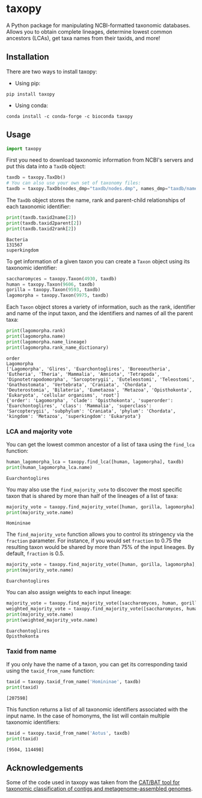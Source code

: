 # taxopy

A Python package for manipulating NCBI-formatted taxonomic databases. Allows you to obtain complete lineages, determine lowest common ancestors (LCAs), get taxa names from their taxids, and more!

## Installation

There are two ways to install taxopy:

  - Using pip:

```
pip install taxopy
```

  - Using conda:

```
conda install -c conda-forge -c bioconda taxopy
```

## Usage

```python
import taxopy
```

First you need to download taxonomic information from NCBI's servers and put this data into a `TaxDb` object:


```python
taxdb = taxopy.TaxDb()
# You can also use your own set of taxonomy files:
taxdb = taxopy.TaxDb(nodes_dmp="taxdb/nodes.dmp", names_dmp="taxdb/names.dmp", keep_files=True)
```

The `TaxDb` object stores the name, rank and parent-child relationships of each taxonomic identifier:


```python
print(taxdb.taxid2name[2])
print(taxdb.taxid2parent[2])
print(taxdb.taxid2rank[2])
```

    Bacteria
    131567
    superkingdom


To get information of a given taxon you can create a `Taxon` object using its taxonomic identifier:


```python
saccharomyces = taxopy.Taxon(4930, taxdb)
human = taxopy.Taxon(9606, taxdb)
gorilla = taxopy.Taxon(9593, taxdb)
lagomorpha = taxopy.Taxon(9975, taxdb)
```

Each `Taxon` object stores a variety of information, such as the rank, identifier and name of the input taxon, and the identifiers and names of all the parent taxa:


```python
print(lagomorpha.rank)
print(lagomorpha.name)
print(lagomorpha.name_lineage)
print(lagomorpha.rank_name_dictionary)
```

    order
    Lagomorpha
    ['Lagomorpha', 'Glires', 'Euarchontoglires', 'Boreoeutheria', 'Eutheria', 'Theria', 'Mammalia', 'Amniota', 'Tetrapoda', 'Dipnotetrapodomorpha', 'Sarcopterygii', 'Euteleostomi', 'Teleostomi', 'Gnathostomata', 'Vertebrata', 'Craniata', 'Chordata', 'Deuterostomia', 'Bilateria', 'Eumetazoa', 'Metazoa', 'Opisthokonta', 'Eukaryota', 'cellular organisms', 'root']
    {'order': 'Lagomorpha', 'clade': 'Opisthokonta', 'superorder': 'Euarchontoglires', 'class': 'Mammalia', 'superclass': 'Sarcopterygii', 'subphylum': 'Craniata', 'phylum': 'Chordata', 'kingdom': 'Metazoa', 'superkingdom': 'Eukaryota'}

### LCA and majority vote

You can get the lowest common ancestor of a list of taxa using the `find_lca` function:


```python
human_lagomorpha_lca = taxopy.find_lca([human, lagomorpha], taxdb)
print(human_lagomorpha_lca.name)
```

    Euarchontoglires


You may also use the `find_majority_vote` to discover the most specific taxon that is shared by more than half of the lineages of a list of taxa:


```python
majority_vote = taxopy.find_majority_vote([human, gorilla, lagomorpha], taxdb)
print(majority_vote.name)
```

    Homininae

The `find_majority_vote` function allows you to control its stringency via the `fraction` parameter. For instance, if you would set `fraction` to 0.75 the resulting taxon would be shared by more than 75% of the input lineages. By default, `fraction` is 0.5.

```python
majority_vote = taxopy.find_majority_vote([human, gorilla, lagomorpha], taxdb, fraction=0.75)
print(majority_vote.name)
```

    Euarchontoglires

You can also assign weights to each input lineage:

```python
majority_vote = taxopy.find_majority_vote([saccharomyces, human, gorilla, lagomorpha], taxdb)
weighted_majority_vote = taxopy.find_majority_vote([saccharomyces, human, gorilla, lagomorpha], taxdb, weights=[3, 1, 1, 1])
print(majority_vote.name)
print(weighted_majority_vote.name)
```

    Euarchontoglires
    Opisthokonta

### Taxid from name

If you only have the name of a taxon, you can get its corresponding taxid using the `taxid_from_name` function:

```python
taxid = taxopy.taxid_from_name('Homininae', taxdb)
print(taxid)
```

    [207598]

This function returns a list of all taxonomic identifiers associated with the input name. In the case of homonyms, the list will contain multiple taxonomic identifiers:

```python
taxid = taxopy.taxid_from_name('Aotus', taxdb)
print(taxid)
```

    [9504, 114498]

## Acknowledgements

Some of the code used in taxopy was taken from the [CAT/BAT tool for taxonomic classification of contigs and metagenome-assembled genomes](https://github.com/dutilh/CAT).
